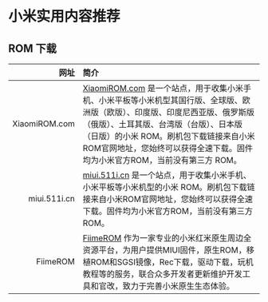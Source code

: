 # 小米实用内容推荐

## ROM 下载

|                网址 | 简介                                                                 |
| ----------------------: | :------------------------------------------------------------------------- |
|                     XiaomiROM.com | [XiaomiROM.com](https://xiaomirom.com/) 是一个站点，用于收集小米手机、小米平板等小米机型其国行版、全球版、欧洲版（欧版）、印度版、印度尼西亚版、俄罗斯版（俄版）、土耳其版、台湾版（台版）、日本版（日版）的小米 ROM。刷机包下载链接来自小米ROM官网地址，您始终可以获得全速下载。固件均为小米官方ROM，当前没有第三方 ROM。                                |
|                     miui.511i.cn | [miui.511i.cn](https://miui.511i.cn/) 是一个站点，用于收集小米手机、小米平板等小米机型的小米 ROM。刷机包下载链接来自小米ROM官网地址，您始终可以获得全速下载。固件均为小米官方ROM，当前没有第三方 ROM。 |
|                     FiimeROM | [FiimeROM](https://mi.fiime.cn/) 作为一家专业的小米红米原生周边全资源平台，为用户提供MIUI固件，原生ROM，移植ROM和SGSI镜像，Rec下载，驱动下载，玩机教程等的服务，联合众多开发者更新维护开发工具和官改，致力于完善小米原生生态体验。 |
